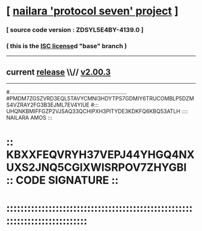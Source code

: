 
# [ [nailara 'protocol seven' project](http://nailara.network/) ]

### [ source code version : ZDSYL5E4BY-4139.0 ]

### ( this is the [ISC license](license)d "base" branch )
---
## current [release](https://github.com/nailara-technologies/protocol-7/releases) \\\\// [v2.00.3](https://github.com/nailara-technologies/protocol-7/releases/tag/v2.00.3)
---

#.............................................................................
#PMDM7ZGSZVRD3EQL5TAVYCMNI3HDYTPS7GDMIY6TRUCOMBLP5DZMS4VZRAY2FG3B3EJML7EV4YIUE
#::: UHQNKBMIFFGZP2VJSAQ33QCHIPXH3PITYDE3KDKFQ6KBQ53ATLH :::: NAILARA AMOS :::
# :: KBXXFEQVRYH37VEPJ44YHGQ4NXUXS2JNQ5CGIXWISRPOV7ZHYGBI :: CODE SIGNATURE ::
# ::::::::::::::::::::::::::::::::::::::::::::::::::::::::::::::::::::::::::::

